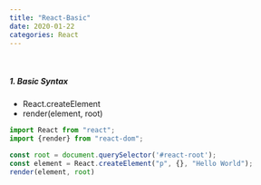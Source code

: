 ```yaml
---
title: "React-Basic"
date: 2020-01-22
categories: React
---
```

<br>

##### 1. Basic Syntax

- React.createElement
- render(element, root)


```js
import React from "react";
import {render} from "react-dom";

const root = document.querySelector('#react-root');
const element = React.createElement("p", {}, "Hello World");
render(element, root)
```
